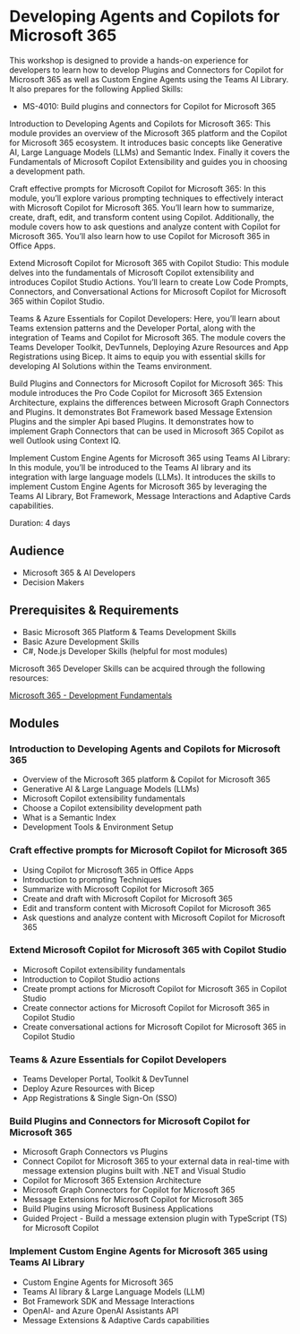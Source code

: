 # Developing Agents and Copilots for Microsoft 365

This workshop is designed to provide a hands-on experience for developers to learn how to develop Plugins and Connectors for Copilot for Microsoft 365 as well as Custom Engine Agents using the Teams AI Library. It also prepares for the following Applied Skills:

- MS-4010: Build plugins and connectors for Copilot for Microsoft 365

Introduction to Developing Agents and Copilots for Microsoft 365:
This module provides an overview of the Microsoft 365 platform and the Copilot for Microsoft 365 ecosystem. It introduces basic concepts like Generative AI, Large Language Models (LLMs) and Semantic Index. Finally it covers the Fundamentals of Microsoft Copilot Extensibility and guides you in choosing a development path. 

Craft effective prompts for Microsoft Copilot for Microsoft 365:
In this module, you’ll explore various prompting techniques to effectively interact with Microsoft Copilot for Microsoft 365. You’ll learn how to summarize, create, draft, edit, and transform content using Copilot. Additionally, the module covers how to ask questions and analyze content with Copilot for Microsoft 365. You’ll also learn how to use Copilot for Microsoft 365 in Office Apps.

Extend Microsoft Copilot for Microsoft 365 with Copilot Studio:
This module delves into the fundamentals of Microsoft Copilot extensibility and introduces Copilot Studio Actions. You’ll learn to create Low Code Prompts, Connectors, and Conversational Actions for Microsoft Copilot for Microsoft 365 within Copilot Studio. 

Teams & Azure Essentials for Copilot Developers:
Here, you’ll learn about Teams extension patterns and the Developer Portal, along with the integration of Teams and Copilot for Microsoft 365. The module covers the Teams Developer Toolkit, DevTunnels, Deploying Azure Resources and App Registrations using Bicep. It aims to equip you with essential skills for developing AI Solutions within the Teams environment.

Build Plugins and Connectors for Microsoft Copilot for Microsoft 365:
This module introduces the Pro Code Copilot for Microsoft 365 Extension Architecture, explains the differences between Microsoft Graph Connectors and Plugins. It demonstrates Bot Framework based Message Extension Plugins and the simpler Api based Plugins. It demonstrates how to implement Graph Connectors that can be used in Microsoft 365 Copilot as well Outlook using Context IQ. 

Implement Custom Engine Agents for Microsoft 365 using Teams AI Library:
In this module, you’ll be introduced to the Teams AI library and its integration with large language models (LLMs). It introduces the skills to implement Custom Engine Agents for Microsoft 365 by leveraging the Teams AI Library, Bot Framework, Message Interactions and Adaptive Cards capabilities.

Duration: 4 days

## Audience

- Microsoft 365 & AI Developers 
- Decision Makers

## Prerequisites & Requirements

- Basic Microsoft 365 Platform & Teams Development Skills
- Basic Azure Development Skills
- C#, Node.js Developer Skills (helpful for most modules)

Microsoft 365 Developer Skills can be acquired through the following resources:

[Microsoft 365 - Development Fundamentals](http://<URL_TO_CLASS>)

## Modules

### Introduction to Developing Agents and Copilots for Microsoft 365

- Overview of the Microsoft 365 platform & Copilot for Microsoft 365
- Generative AI & Large Language Models (LLMs)
- Microsoft Copilot extensibility fundamentals
- Choose a Copilot extensibility development path
- What is a Semantic Index
- Development Tools & Environment Setup

### Craft effective prompts for Microsoft Copilot for Microsoft 365

- Using Copilot for Microsoft 365 in Office Apps 
- Introduction to prompting Techniques
- Summarize with Microsoft Copilot for Microsoft 365
- Create and draft with Microsoft Copilot for Microsoft 365
- Edit and transform content with Microsoft Copilot for Microsoft 365
- Ask questions and analyze content with Microsoft Copilot for Microsoft 365

### Extend Microsoft Copilot for Microsoft 365 with Copilot Studio

- Microsoft Copilot extensibility fundamentals
- Introduction to Copilot Studio actions
- Create prompt actions for Microsoft Copilot for Microsoft 365 in Copilot Studio
- Create connector actions for Microsoft Copilot for Microsoft 365 in Copilot Studio
- Create conversational actions for Microsoft Copilot for Microsoft 365 in Copilot Studio

### Teams & Azure Essentials for Copilot Developers

- Teams Developer Portal, Toolkit & DevTunnel
- Deploy Azure Resources with Bicep
- App Registrations & Single Sign-On (SSO)

### Build Plugins and Connectors for Microsoft Copilot for Microsoft 365

- Microsoft Graph Connectors vs Plugins
- Connect Copilot for Microsoft 365 to your external data in real-time with message extension plugins built with .NET and Visual Studio
- Copilot for Microsoft 365 Extension Architecture
- Microsoft Graph Connectors for Copilot for Microsoft 365
- Message Extensions for Microsoft Copilot for Microsoft 365
- Build Plugins using Microsoft Business Applications
- Guided Project - Build a message extension plugin with TypeScript (TS) for Microsoft Copilot

### Implement Custom Engine Agents for Microsoft 365 using Teams AI Library

- Custom Engine Agents for Microsoft 365
- Teams AI library & Large Language Models (LLM)
- Bot Framework SDK and Message Interactions
- OpenAI- and Azure OpenAI Assistants API
- Message Extensions & Adaptive Cards capabilities
